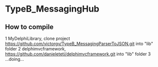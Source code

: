 # TypeB_MessagingHub


## How to compile
1 MyDelphiLibrary, clone project https://github.com/victorgv/TypeB_MessagingParserToJSON.git into "lib" folder
2 delphimvcframework, https://github.com/danieleteti/delphimvcframework.git into "lib" folder
3 ...doing...
